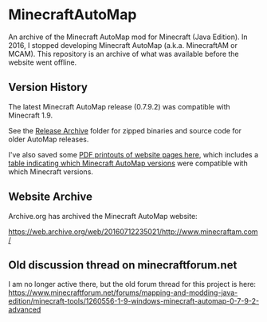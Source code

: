 # MinecraftAutoMap
An archive of the Minecraft AutoMap mod for Minecraft (Java Edition).  In 2016, I stopped developing Minecraft AutoMap (a.k.a. MinecraftAM or MCAM).  This repository is an archive of what was available before the website went offline.

## Version History
The latest Minecraft AutoMap release (0.7.9.2) was compatible with Minecraft 1.9.

See the [Release Archive](https://github.com/bp2008/MinecraftAutoMap/tree/main/Release%20Archive) folder for zipped binaries and source code for older AutoMap releases.

I've also saved some [PDF printouts of website pages here](https://github.com/bp2008/MinecraftAutoMap/tree/main/Website%20PDFs), which includes a [table indicating which Minecraft AutoMap versions](https://github.com/bp2008/MinecraftAutoMap/blob/main/Website%20PDFs/Release%20Archive.pdf) were compatible with which Minecraft versions.

## Website Archive

Archive.org has archived the Minecraft AutoMap website:

https://web.archive.org/web/20160712235021/http://www.minecraftam.com/

## Old discussion thread on minecraftforum.net

I am no longer active there, but the old forum thread for this project is here: https://www.minecraftforum.net/forums/mapping-and-modding-java-edition/minecraft-tools/1260556-1-9-windows-minecraft-automap-0-7-9-2-advanced
